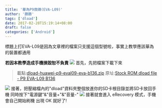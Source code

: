 ```yaml
---
title: '華為P9救磚(EVA-L09)'
author: '勝勝'
tags: ['dload'] 
date: 2017-02-28T15:19:14+08:00
draft: false 
categories: ['Android']
---
```


標題上打EVA-L09是因為文章裡的檔案只支援這個型號啦，事實上教學應該華為的裝置都通用
<!--more--> 
**若因本教學造成手機損毀恕不負責**
![](https://i.imgur.com/A0wsDB4.png)
首先，先把檔案下載下來

> 載點:[dload-huawei-p9-eval09-eva-b136.zip](https://mega.nz/#!kFhnEA6S!OjP6yXFtliK4XDRHLNIAKgxpf0gmhEeksDr_fjja0oY) 原址:[Stock ROM dload file - P9 EVA-L09 B136](https://forum.xda-developers.com/p9/development/stock-rom-dload-file-p9-eva-l09-b136-t3382818)

![](https://i.imgur.com/B8lQY6D.png) 接著，把壓縮檔內的"dload"資料夾整個放進你的SD卡根目錄並將SD卡放回手機 同時按下"電源鍵"&"音量+"&"音量-" ![](https://i.imgur.com/X08FY3j.png) 接著就會進入 eRecovery 模式，手機會自己開始刷機 出現 OK 就好了!